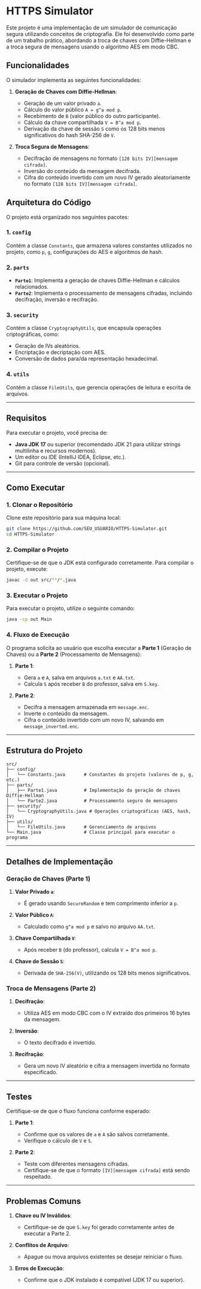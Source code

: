 # **HTTPS Simulator**

Este projeto é uma implementação de um simulador de comunicação segura utilizando conceitos de criptografia. Ele foi desenvolvido como parte de um trabalho prático, abordando a troca de chaves com Diffie-Hellman e a troca segura de mensagens usando o algoritmo AES em modo CBC.

## **Funcionalidades**
O simulador implementa as seguintes funcionalidades:

1. **Geração de Chaves com Diffie-Hellman**:
   - Geração de um valor privado `a`.
   - Cálculo do valor público `A = g^a mod p`.
   - Recebimento de `B` (valor público do outro participante).
   - Cálculo da chave compartilhada `V = B^a mod p`.
   - Derivação da chave de sessão `S` como os 128 bits menos significativos do hash SHA-256 de `V`.

2. **Troca Segura de Mensagens**:
   - Decifração de mensagens no formato `[128 bits IV][mensagem cifrada]`.
   - Inversão do conteúdo da mensagem decifrada.
   - Cifra do conteúdo invertido com um novo IV gerado aleatoriamente no formato `[128 bits IV][mensagem cifrada]`.

## **Arquitetura do Código**
O projeto está organizado nos seguintes pacotes:

### **1. `config`**
Contém a classe `Constants`, que armazena valores constantes utilizados no projeto, como `p`, `g`, configurações do AES e algoritmos de hash.

### **2. `parts`**
- **`Parte1`**:
  Implementa a geração de chaves Diffie-Hellman e cálculos relacionados.
- **`Parte2`**:
  Implementa o processamento de mensagens cifradas, incluindo decifração, inversão e recifração.

### **3. `security`**
Contém a classe `CryptographyUtils`, que encapsula operações criptográficas, como:
- Geração de IVs aleatórios.
- Encriptação e decriptação com AES.
- Conversão de dados para/da representação hexadecimal.

### **4. `utils`**
Contém a classe `FileUtils`, que gerencia operações de leitura e escrita de arquivos.

---

## **Requisitos**
Para executar o projeto, você precisa de:
- **Java JDK 17** ou superior (recomendado JDK 21 para utilizar strings multilinha e recursos modernos).
- Um editor ou IDE (IntelliJ IDEA, Eclipse, etc.).
- Git para controle de versão (opcional).

---

## **Como Executar**

### **1. Clonar o Repositório**
Clone este repositório para sua máquina local:
```bash
git clone https://github.com/SEU_USUARIO/HTTPS-Simulator.git
cd HTTPS-Simulator
```

### **2. Compilar o Projeto**
Certifique-se de que o JDK está configurado corretamente. Para compilar o projeto, execute:
```bash
javac -d out src/**/*.java
```

### **3. Executar o Projeto**
Para executar o projeto, utilize o seguinte comando:
```bash
java -cp out Main
```

### **4. Fluxo de Execução**
O programa solicita ao usuário que escolha executar a **Parte 1** (Geração de Chaves) ou a **Parte 2** (Processamento de Mensagens):
1. **Parte 1**:
   - Gera `a` e `A`, salva em arquivos `a.txt` e `AA.txt`.
   - Calcula `S` após receber `B` do professor, salva em `S.key`.

2. **Parte 2**:
   - Decifra a mensagem armazenada em `message.enc`.
   - Inverte o conteúdo da mensagem.
   - Cifra o conteúdo invertido com um novo IV, salvando em `message_inverted.enc`.

---

## **Estrutura do Projeto**
```plaintext
src/
├── config/
│   └── Constants.java       # Constantes do projeto (valores de p, g, etc.)
├── parts/
│   ├── Parte1.java          # Implementação da geração de chaves Diffie-Hellman
│   └── Parte2.java          # Processamento seguro de mensagens
├── security/
│   └── CryptographyUtils.java # Operações criptográficas (AES, hash, IV)
├── utils/
│   └── FileUtils.java       # Gerenciamento de arquivos
└── Main.java                # Classe principal para executar o programa
```

---

## **Detalhes de Implementação**

### **Geração de Chaves (Parte 1)**
1. **Valor Privado `a`**:
   - É gerado usando `SecureRandom` e tem comprimento inferior a `p`.

2. **Valor Público `A`**:
   - Calculado como `g^a mod p` e salvo no arquivo `AA.txt`.

3. **Chave Compartilhada `V`**:
   - Após receber `B` (do professor), calcula `V = B^a mod p`.

4. **Chave de Sessão `S`**:
   - Derivada de `SHA-256(V)`, utilizando os 128 bits menos significativos.

### **Troca de Mensagens (Parte 2)**
1. **Decifração**:
   - Utiliza AES em modo CBC com o IV extraído dos primeiros 16 bytes da mensagem.

2. **Inversão**:
   - O texto decifrado é invertido.

3. **Recifração**:
   - Gera um novo IV aleatório e cifra a mensagem invertida no formato especificado.

---

## **Testes**
Certifique-se de que o fluxo funciona conforme esperado:
1. **Parte 1**:
   - Confirme que os valores de `a` e `A` são salvos corretamente.
   - Verifique o cálculo de `V` e `S`.

2. **Parte 2**:
   - Teste com diferentes mensagens cifradas.
   - Certifique-se de que o formato `[IV][mensagem cifrada]` está sendo respeitado.

---

## **Problemas Comuns**
1. **Chave ou IV Inválidos**:
   - Certifique-se de que `S.key` foi gerado corretamente antes de executar a Parte 2.

2. **Conflitos de Arquivo**:
   - Apague ou mova arquivos existentes se desejar reiniciar o fluxo.

3. **Erros de Execução**:
   - Confirme que o JDK instalado é compatível (JDK 17 ou superior).
